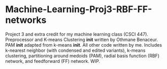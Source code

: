 # Machine-Learning-Proj3-RBF-FF-networks
Project 3 and extra credit for my machine learning class (CSCI 447). Preprocessor and K-means Clustering __init__ written by Othmane Benaceur. PAM __init__ adapted from k-means __init__. All other code written by me. Includes k-nearest neighbor (with condensed and edited variants), k-means clustering, partitioning around medoids (PAM), radial basis function (RBF) network, and feedforward (FF) network.
WIP.
